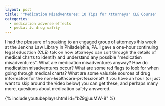 ```yaml
---
layout: post
title: '"Medication Misadventures: 10 Tips for Attorneys" CLE Course'
categories:
  - medication adverse effects
  - pediatric drug safety
---
```


I had the pleasure of speaking to an engaged group of attorneys this week at the Jenkins Law Library in Philadelphia, PA. I gave a one-hour continuing legal education (CLE) talk on how attorneys can sort through the details of medical charts to identify and understand any possible "medication misadventures". What are medication misadventures anyway? How do medication misadventures occur? What are some red flags to look for when going through medical charts? What are some valuable sources of drug information for the non-healthcare-professional? If you have an hour (or just want to skip around the video below) you can get these, and perhaps many more, questions about medication safety answered.

{% include youtubeplayer.html id="bZ9gjuuMW-8" %}